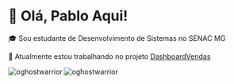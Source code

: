 <h1 align="left">👋 Olá, Pablo Aqui!</h1>
🎓 Sou estudante de Desenvolvimento de Sistemas no SENAC MG

🔭 Atualmente estou trabalhando no projeto [DashboardVendas](https://github.com/oGhostWarrior/DashboardVendas)

<p><img align="left" src="https://github-readme-streak-stats.herokuapp.com/?user=oghostwarrior&theme=dark" alt="oghostwarrior" /></p>
<p><img align="center" src="https://github-readme-stats.vercel.app/api/top-langs?username=oghostwarrior&show_icons=true&theme=dark&locale=en&layout=compact" alt="oghostwarrior" /></p>
